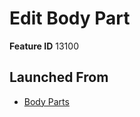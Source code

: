 # Edit Body Part

**Feature ID** 13100

## Launched From

- [Body Parts](Body%20Parts.md)












































































